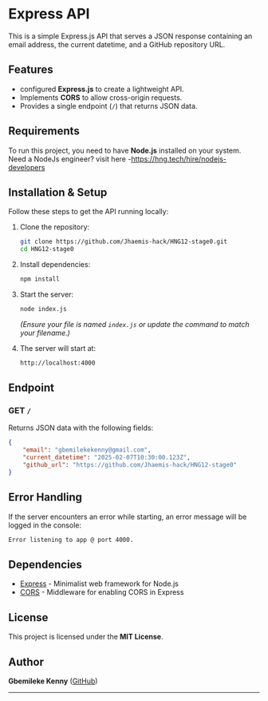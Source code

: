 # Express API

This is a simple Express.js API that serves a JSON response containing an email address, the current datetime, and a GitHub repository URL.

## Features
- configured **Express.js** to create a lightweight API.
- Implements **CORS** to allow cross-origin requests.
- Provides a single endpoint (`/`) that returns JSON data.

## Requirements
To run this project, you need to have **Node.js** installed on your system.
Need a NodeJs engineer? visit here -https://hng.tech/hire/nodejs-developers

## Installation & Setup
Follow these steps to get the API running locally:

1. Clone the repository:
   ```sh
   git clone https://github.com/Jhaemis-hack/HNG12-stage0.git
   cd HNG12-stage0
   ```
2. Install dependencies:
   ```sh
   npm install
   ```
3. Start the server:
   ```sh
   node index.js
   ```
   *(Ensure your file is named `index.js` or update the command to match your filename.)*

4. The server will start at:
   ```sh
   http://localhost:4000
   ```

## Endpoint
### GET `/`
Returns JSON data with the following fields:

```json
{
    "email": "gbemilekekenny@gmail.com",
    "current_datetime": "2025-02-07T10:30:00.123Z",
    "github_url": "https://github.com/Jhaemis-hack/HNG12-stage0"
}
```

## Error Handling
If the server encounters an error while starting, an error message will be logged in the console:

```sh
Error listening to app @ port 4000.
```

## Dependencies
- [Express](https://expressjs.com/) - Minimalist web framework for Node.js
- [CORS](https://www.npmjs.com/package/cors) - Middleware for enabling CORS in Express

## License
This project is licensed under the **MIT License**.

## Author
**Gbemileke Kenny** ([GitHub](https://github.com/Jhaemis-hack))

---

